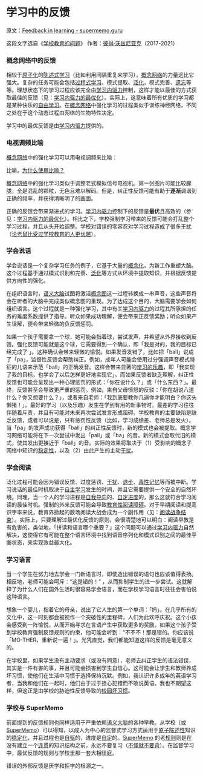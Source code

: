 # 学习中的反馈

原文：[Feedback in learning - supermemo.guru](https://supermemo.guru/wiki/Feedback_in_learning)

这段文字选自《[学校教育的问题](https://supermemo.guru/wiki/Problem_of_Schooling)》 作者：[彼得·沃兹尼亚克](https://supermemo.guru/wiki/Piotr_Wozniak)（2017-2021）

### 概念网络中的反馈

相较于[原子化](https://supermemo.guru/wiki/Atomic_memory)的[陈述式学习](https://supermemo.guru/wiki/Declarative_learning)（比如利用间隔重复来学习），[概念网络](https://supermemo.guru/wiki/Concept_network)的力量远比它强大。复杂的任务可能会包括[过程式学习](https://supermemo.guru/wiki/Procedural_learning)、模式提取、[泛化](https://supermemo.guru/wiki/Generalization)，模式完善、[遗忘](https://supermemo.guru/wiki/Forgetting)等等。理想状态下的学习过程应该完全由[学习内驱力](https://supermemo.guru/wiki/Learn_drive)控制，这样才能以最佳的方式获取最佳的反馈（见：[学习内驱力的最优化](https://supermemo.guru/wiki/Optimality_of_the_learn_drive)）。实际上，这意味着所有优质的学习都是某种快乐的[自由学习](https://supermemo.guru/wiki/Free_learning)。在[概念网络](https://supermemo.guru/wiki/Concept_network)中强化学习的过程类似于训练神经网络，不同之处在于这个动态过程由网络的生物特性决定。

学习中的最优反馈是由[学习内驱力](https://supermemo.guru/wiki/Learn_drive)提供的。

### 电视调频比喻

[概念网络](https://supermemo.guru/wiki/Concept_network)中的强化学习可以用电视调频来比喻：

比喻。[为什么使用比喻？](https://supermemo.guru/wiki/Why_use_metaphors%3F)

[概念网络](https://supermemo.guru/wiki/Concept_network)中的强化学习类似于调整老式模拟信号电视机。第一张图片可能比较朦胧，全是混乱的颗粒，无色且难以解码。但是，纠正性反馈可能有助于**逐渐**调谐到正确的频率，并获得清晰明了的画面。

正确的反馈会带来渐进式的学习。[学习内驱力](https://supermemo.guru/wiki/Learn_drive)控制下的反馈是**最优**且高效的（参见：[学习内驱力的最优化](https://supermemo.guru/wiki/Optimality_of_the_learn_drive)）。相比之下，学校强制学习带来的反馈可能会打乱整个学习过程，并且从头开始调整。学校对错误的零容忍对学习过程造成了很多[干扰](https://supermemo.guru/wiki/Interference)（[论老鼠比受过学校教育的人更优越](https://supermemo.guru/wiki/On_the_superiority_of_a_rat_over_a_schooled_human)）。

### 学会说话

学会说话是一个复杂学习任务的例子，它基于大量的[概念化](https://supermemo.guru/wiki/Conceptualization)，为新工作重塑大脑。这个过程基于通过模式识别和完善、[泛化](https://supermemo.guru/wiki/Generalization)等方式从环境中提取知识，并根据反馈提供方向性的强化。

在组织语言时，[语义大脑](https://supermemo.guru/wiki/Semantic_brain)试图将激活[概念图](https://supermemo.guru/wiki/Concept_map)这一过程转换成一串声音，这些声音将会在听者的大脑中完成类似概念图的重现。为了达成这个目的，大脑需要学会如何组织语言。这个过程就是一种强化学习，其中有关[学习内驱力](https://supermemo.guru/wiki/Learn_drive)的过程其所承担的任务的难度系数提供了指导。听众如果成功理解，便会带来正反馈奖励；听众如果产生误解，便会带来轻微的负反馈惩罚。

如果一个孩子需要拿一个球，她可能会指着球，尝试发声，并希望从外界接收到反馈。强化反馈可能就是这个球，它需要得到一个确认，即「我是对的，我的目标已经完成了 」。这种确认会带来轻微的愉悦。如果发音发错了，比如把「ball」说成了「pa」，监督性反馈会帮助纠正。例如，成年人可能会使用过分强调声音模式特征的儿语来示范「ball」的正确发音。这样会带来显著的[学习的乐趣](https://supermemo.guru/wiki/Pleasure_of_learning)，即「我实现了我的目标，也学会了以后怎样更好地实现它」。而如果反馈者缺乏理解，纠正性反馈也可能会呈现出一种心理惩罚的形式：「你在说什么？」或「什么东西？」。最终，反馈甚至会导致更严重的惩罚。例如，来自父母愤怒的反驳：「你在胡说八道什么？你又想要什么？」，或者来自老师：「我到底要教你几遍你才能明白？你这头懒猪！」。最好的学习（以及乐趣）发生在学到有用的新事物时。最差的学习往往伴随着斥责，并且有可能对未来再次尝试发言形成阻碍。学校教育的主要缺陷是缺乏反馈，或者可以说是，只有惩罚性反馈（比如，学习成绩差、老师总是发火）。当「pa」的发声成功获得「ball」的纠正性反馈时，新的模式也会被提取。概念学习网络可能将在下一次尝试中发出「pall」或「ba」的音。新的模式会取代旧的模式，使其发出更接近于「ball」的音。实际的效果将取决于（1）受影响的概念子网络中知识的[稳定性](https://supermemo.guru/wiki/Stability)，以及（2）由此产生的主动[干扰](https://supermemo.guru/wiki/Interference)。

### 学会阅读

泛化过程可能会因为错误反馈、过度惩罚、[干扰](https://supermemo.guru/wiki/Interference)、[退步](https://supermemo.guru/wiki/Push_zone)、[毒性记忆](https://supermemo.guru/wiki/Toxic_memories)等而被中断。学习说话的最佳时机取决于[自主学习](https://supermemo.guru/wiki/Self-directed)发生的时间，并且它需要提供一个安全的自然环境。同理，当一个人的学习进程是[自我导向](https://supermemo.guru/wiki/Self-directed)的、[自定进度](https://supermemo.guru/wiki/Self-paced)的，那么这就符合学习阅读的最佳时机。强制的外来反馈可能会导致[教育性阅读障碍](https://supermemo.guru/wiki/Educational_dyslexia)。对于早期阅读和提高识字率来说，教育界掀起的数场阅读大战会成为一个副作用（见：[阅读战争结束](https://supermemo.guru/wiki/Reading_wars_are_over:_Whole_language_vs._Phonics)）。实际上，只要理解过最优化反馈的原则，会很清楚地可以明白：阅读早教是有危害的。类似地，「拼读和语言哪个重要？」这个问题可以通过[学习内驱力](https://supermemo.guru/wiki/Learn_drive)自然解决，这使得它有可能在整个语言环境中找到语音序列化和模式识别之间的最佳平衡状态，来实现效益最大化。

### 学习语言

当一个学生在努力地去学会一门新语言时，即使造出错误的语句也应该值得表扬。相反地，老师可能会呵斥：“这是错的！” ，从而抑制学生的进一步尝试。这就解释了为什么人们在国外生活时很容易学会语言，而在学校学习语言时往往会害怕说这种语言。

想象一个婴儿，指着它的母亲，说出了它人生的第一个单词：「妈」。在几乎所有的文化中，这一时刻都会被视作一个突破性的里程碑，人们为此欢呼庆祝。这个小孩会感受到一阵愉悦，从而开始寻求在言语产生中获取更多的奖励。如果这个孩子受到学校教育强制反馈规则的约束，他可能会听到：“不不不！那是错的。你应该说「MO-THER，重新说一遍！」。光凭直觉，我们都能知道这样的反馈是毫无意义的。

在学校里，如果学生没有主动要求（或没有同意），老师去纠正学生的语法错误，其实是一件有害的事，并且可能会损害到学生自信心。这可能会让学生和教师养成坏习惯，使他们在生活中习惯于选择保持沉默。例如，我认识许多成年的英语学习者，当我和他们在一起时，他们由于过于担心犯错而不敢说英语。我也不期望这样，但这正是由学校的胁迫性反馈导致的[校园坏习惯](https://supermemo.guru/wiki/Bad_school_habit)。

### 学校与 SuperMemo

前面提到的反馈规则也同样适用于严重依赖[语义大脑](https://supermemo.guru/wiki/Semantic_brain)的各种早教。从学校（或[SuperMemo](https://supermemo.guru/wiki/SuperMemo)）可以得知，以成人为中心的监督式学习方式适用于[原子](https://supermemo.guru/wiki/Atomic_memory)[陈述性](https://supermemo.guru/wiki/Declarative_learning的)知识的[稳定化](https://supermemo.guru/wiki/Stabilization)，并且过程也是[自驱](https://supermemo.guru/wiki/Self-directed)的，进度是[自定](https://supermemo.guru/wiki/Self-paced)的。[SuperMemo](https://supermemo.guru/wiki/SuperMemo) 的老[规则](https://supermemo.guru/wiki/20_rules)则是在没有建立一个[连贯](https://supermemo.guru/wiki/Coherent)的知识结构之前，永远不要复习（[不懂就不要背](https://supermemo.guru/wiki/Do_not_memorize_if_you_do_not_understand)）。在监督学习中，最优反馈的规则与学校里那一套大相径庭。

错误的外部反馈是厌学和拒学的根源之一。
